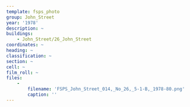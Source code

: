 ```yaml
---
template: fsps_photo
group: John_Street
year: '1978'
description: ~
buildings:
    - John_Street/26_John_Street
coordinates: ~
heading: ~
classification: ~
section: ~
cell: ~
film_roll: ~
files:
    -
        filename: 'FSPS_John_Street_014,_No_26,_5-1-B,_1978-80.png'
        caption: ''
---
```

